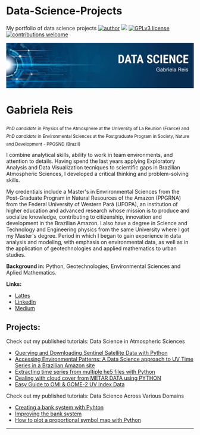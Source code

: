 # Data-Science-Projects
My portfolio of data science projects
[![author](https://img.shields.io/badge/Author-GabrielaReis-green)](https://www.linkedin.com/in/gabrielagodinhoreis/) [![](https://img.shields.io/badge/python-3.7+-blue.svg)](https://www.python.org/downloads/release/python-365/) [![GPLv3 license](https://img.shields.io/badge/License-GPLv3-blue.svg)](http://perso.crans.org/besson/LICENSE.html) [![contributions welcome](https://img.shields.io/badge/contributions-welcome-brightgreen.svg?style=flat)](https://github.com/carlosfab/data_science/issues)

<p align="center">
  <img src="banner.png" >
</p>

# Gabriela Reis
<sub>*PhD candidate* in Physics of the Atmosphere at the University of La Reunion (France) and *PhD candidate* in Environmental Sciences at the Postgraduate Program in Society, Nature and Development - PPGSND (Brazil)</sub>

I combine analytical skills, ability to work in team environments, and attention to details. Having spend the last years applying Exploratory Analysis and Data Visualization tecniques to scientific gaps in Brazilian Atmospheric Sciences, I developed a critical thinking and problem-solving skills.

My credentials include a Master's in Envrironmental Sciences from the Post-Graduate Program in Natural Resources of the Amazon (PPGRNA) from the Federal University of Western Pará (UFOPA), an institution of higher education and advanced research whose mission is to produce and socialize knowledge, contributing to citizenship, innovation and development in the Brazilian Amazon.  I also have a degree in Science and Technology and Engineering physics from the same University where I got my Master's degree. Period in which I began to gain experience in data analysis and modeling, with emphasis on environmental data, as well as in the application of geotechnologies and applied mathematics to urban studies.

**Background in:** Python, Geotechnologies, Environmental Sciences and Aplied Mathematics.

**Links:**
* [Lattes](http://lattes.cnpq.br/8093591481570824)
* [LinkedIn](https://www.linkedin.com/in/gabrielagodinhoreis/)
* [Medium](https://medium.com/@gabrielagodinho)

## Projects:
Check out my published tutorials: Data Science in Atmospheric Sciences
* [Querying and Downloading Sentinel Satellite Data with Python](https://medium.com/@gabrielagodinho/querying-and-downloading-sentinel-satellite-data-with-python-80573e4b16f5)
* [Accessing Environmental Patterns: A Data Science approach to UV Time Series in a Brazilian Amazon site](https://github.com/gabihgodinho/Data-Science-Projects/blob/main/UV_patterns.ipynb)
* [Extracting time series from multiple he5 files with Python](https://medium.com/@gabrielagodinho/a-brief-tutorial-on-how-to-extract-a-time-series-from-multiple-he5-files-1b75382b5e5b)
* [Dealing with cloud cover from METAR DATA using PYTHON](https://medium.com/@gabrielagodinho/dealing-with-cloud-cover-from-metar-data-using-python-1dbb7fcd60ec)
* [Easy Guide to OMI & GOME-2 UV Index Data](https://medium.com/@gabrielagodinho/easy-guide-to-omi-gome-2-uv-index-data-83184ea7a4c1)

Check out my published tutorials: Data Science Across Various Domains
* [Creating a bank system with Pyhton](https://github.com/gabihgodinho/Data-Science-Projects/blob/main/Bank_system.ipynb)
* [Improving the bank system](https://github.com/gabihgodinho/Data-Science-Projects/blob/main/Improved_Bank_system.ipynb)
* [How to plot a proportional symbol map with Python](https://github.com/gabihgodinho/Data-Science-Projects/blob/main/Proportional_symbols.ipynb)



---


